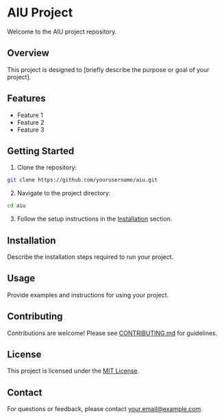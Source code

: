 # AIU Project

Welcome to the AIU project repository.

## Overview

This project is designed to [briefly describe the purpose or goal of your project].

## Features

- Feature 1
- Feature 2
- Feature 3

## Getting Started

1. Clone the repository:
  ```bash
  git clone https://github.com/yourusername/aiu.git
  ```
2. Navigate to the project directory:
  ```bash
  cd aiu
  ```
3. Follow the setup instructions in the [Installation](#installation) section.

## Installation

Describe the installation steps required to run your project.

## Usage

Provide examples and instructions for using your project.

## Contributing

Contributions are welcome! Please see [CONTRIBUTING.md](CONTRIBUTING.md) for guidelines.


## License

This project is licensed under the [MIT License](LICENSE).

## Contact


For questions or feedback, please contact [your.email@example.com](mailto:your.email@example.com).